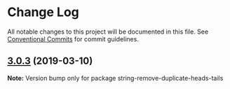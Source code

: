 # Change Log

All notable changes to this project will be documented in this file.
See [Conventional Commits](https://conventionalcommits.org) for commit guidelines.

## [3.0.3](https://gitlab.com/codsen/codsen/compare/string-remove-duplicate-heads-tails@3.0.1...string-remove-duplicate-heads-tails@3.0.3) (2019-03-10)

**Note:** Version bump only for package string-remove-duplicate-heads-tails
